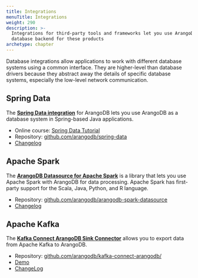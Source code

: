 ```yaml
---
title: Integrations
menuTitle: Integrations
weight: 290
description: >-
  Integrations for third-party tools and frameworks let you use ArangoDB as the
  database backend for these products
archetype: chapter
---
```

Database integrations allow applications to work with different database systems
using a common interface. They are higher-level than database drivers because
they abstract away the details of specific database systems, especially the
low-level network communication.

## Spring Data

The [**Spring Data integration**](spring-data-arangodb/_index.md) for ArangoDB lets you use
ArangoDB as a database system in Spring-based Java applications.

- Online course: [Spring Data Tutorial](https://university.arangodb.com/courses/spring-data-tutorial)
- Repository: [github.com/arangodb/spring-data](https://github.com/arangodb/spring-data)
- [Changelog](https://github.com/arangodb/spring-data/blob/master/ChangeLog.md#readme)

## Apache Spark

The [**ArangoDB Datasource for Apache Spark**](arangodb-datasource-for-apache-spark.md) is a
library that lets you use Apache Spark with ArangoDB for data processing.
Apache Spark has first-party support for the Scala, Java, Python, and R language.

- Repository: [github.com/arangodb/arangodb-spark-datasource](https://github.com/arangodb/arangodb-spark-datasource)
- [Changelog](https://github.com/arangodb/arangodb-spark-datasource/blob/main/ChangeLog.md)

## Apache Kafka

The [**Kafka Connect ArangoDB Sink Connector**](kafka-connect-arangodb-sink-connector/_index.md)
allows you to export data from Apache Kafka to ArangoDB.

- Repository: [github.com/arangodb/kafka-connect-arangodb/](https://github.com/arangodb/kafka-connect-arangodb/)
- [Demo](https://github.com/arangodb/kafka-connect-arangodb/tree/main/demo)
- [ChangeLog](https://github.com/arangodb/kafka-connect-arangodb/blob/main/ChangeLog.md)
